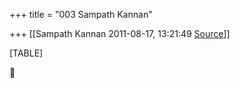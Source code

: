 +++
title = "003 Sampath Kannan"

+++
[[Sampath Kannan	2011-08-17, 13:21:49 [Source](https://groups.google.com/g/bvparishat/c/OtynEDhVtRQ)]]



[TABLE]




